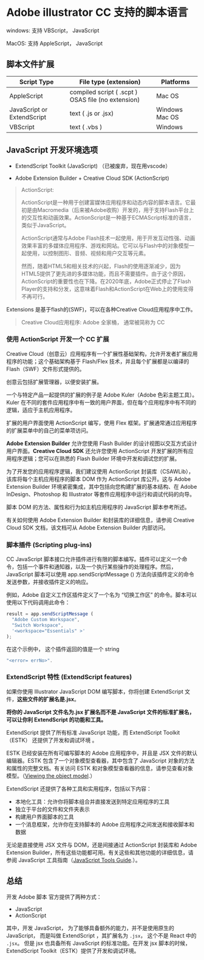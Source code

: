 # Adobe illustrator CC 支持的脚本语言

windows:  支持 VBScript， JavaScript

MacOS: 支持 AppleScript， JavaScript



## 脚本文件扩展

| Script Type                | File type (extension)                              | Platforms      |
| -------------------------- | -------------------------------------------------- | -------------- |
| AppleScript                | compiled script ( .scpt ) OSAS file (no extension) | Mac OS         |
| JavaScript or ExtendScript | text ( .js or .jsx)                                | Windows Mac OS |
| VBScript                   | text ( .vbs )                                      | Windows        |

 

## JavaScript 开发环境选项

- ExtendScript Toolkit (JavaScript) （已被废弃，现在用vscode）

-  Adobe Extension Builder  +   Creative Cloud SDK (ActionScript)

  > ActionScript: 
  >
  > ActionScript是一种用于创建富媒体应用程序和动态内容的脚本语言。它最初是由Macromedia（后来被Adobe收购）开发的，用于支持Flash平台上的交互性和动画效果。ActionScript是一种基于ECMAScript标准的语言，类似于JavaScript。
  >
  > ActionScript通常与Adobe Flash技术一起使用，用于开发互动性强、动画效果丰富的多媒体应用程序、游戏和网站。它可以与Flash中的对象模型一起使用，以控制图形、音频、视频和用户交互等元素。
  >
  > 然而，随着HTML5和相关技术的兴起，Flash的使用逐渐减少，因为HTML5提供了更先进的多媒体功能，而且不需要插件。由于这个原因，ActionScript的重要性也在下降。在2020年底，Adobe正式停止了Flash Player的支持和分发，这意味着Flash和ActionScript在Web上的使用变得不再可行。

Extensions 是基于flash的(SWF)，可以在各种Creative Cloud应用程序中工作。

> Creative Cloud应用程序: Adobe 全家桶， 通常被简称为 CC



### 使用 ActionScript 开发一个 CC 扩展

Creative Cloud（创意云）应用程序有一个扩展性基础架构，允许开发者扩展应用程序的功能；这个基础架构基于 Flash/Flex 技术，并且每个扩展都是以编译的 Flash（SWF）文件形式提供的。

创意云包括扩展管理器，以便安装扩展。

一个与特定产品一起提供的扩展的例子是 Adobe Kuler（Adobe 色彩主题工具）。Kuler 在不同的套件应用程序中有一致的用户界面，但在每个应用程序中有不同的逻辑，适应于主机应用程序。

扩展的用户界面使用 ActionScript 编写，使用 Flex 框架。扩展通常通过应用程序的扩展菜单中的自己的菜单项访问。

**Adobe Extension Builder** 允许您使用 Flash Builder 的设计视图以交互方式设计用户界面。**Creative Cloud SDK** 还允许您使用 ActionScript 开发扩展的所有应用程序逻辑；您可以在熟悉的 Flash Builder 环境中开发和调试您的扩展。

为了开发您的应用程序逻辑，我们建议使用 ActionScript 封装库（CSAWLib），该库将每个主机应用程序的脚本 DOM 作为 ActionScript 库公开。这与 Adobe Extension Builder 环境紧密集成，其中包括向您构建扩展的基本结构、在 Adobe InDesign、Photoshop 和 Illustrator 等套件应用程序中运行和调试代码的向导。

脚本 DOM 的方法、属性和行为如主机应用程序的 JavaScript 脚本参考所述。

有关如何使用 Adobe Extension Builder 和封装库的详细信息，请参阅 Creative Cloud SDK 文档，该文档可从 Adobe Extension Builder 内部访问。



### 脚本插件 (Scripting plug-ins)

CC JavaScript 脚本接口允许插件进行有限的脚本编写。插件可以定义一个命令，包括一个事件和通知器，以及一个执行某些操作的处理程序。然后，JavaScript 脚本可以使用 app.sendScriptMessage () 方法向该插件定义的命令发送参数，并接收插件定义的响应。

例如，Adobe 自定义工作区插件定义了一个名为 “切换工作区” 的命令。脚本可以使用以下代码调用此命令：

```js
result = app.sendScriptMessage (
  "Adobe Custom Workspace",
  "Switch Workspace",
  '<workspace="Essentials" >'
);
```

在这个示例中， 这个插件返回的值是一个 string

```js
"<error= errNo>".
```



### ExtendScript  特性 (ExtendScript features)

如果你使用 Illustrator JavaScript DOM 编写脚本，你将创建 ExtendScript 文件，**这些文件的扩展名是.jsx**。

**将你的 JavaScript 文件名为.jsx 扩展名而不是 JavaScript 文件的标准扩展名，可以让你利 ExtendScript 的功能和工具。**

ExtendScript 提供了所有标准 JavaScript 功能，而 ExtendScript Toolkit（ESTK） 还提供了开发和调试环境 。

ESTK 已经安装在所有可编写脚本的 Adobe 应用程序中，并且是 JSX 文件的默认编辑器。ESTK 包含了一个对象模型查看器，其中包含了 JavaScript 对象的方法和属性的完整文档。有关访问 ESTK 和对象模型查看器的信息，请参见查看对象模型。（[Viewing the object model](https://ai-scripting.docsforadobe.dev/introduction/viewingTheObjectModel.html#introduction-viewingtheobjectmodel).）

ExtendScript 还提供了各种工具和实用程序，包括以下内容：

- 本地化工具：允许你将脚本组合并直接发送到特定应用程序的工具
- 独立于平台的文件和文件夹表示
- 构建用户界面脚本的工具
- 一个消息框架，允许你在支持脚本的 Adobe 应用程序之间发送和接收脚本和数据

无论是直接使用 JSX 文件与 DOM，还是间接通过 ActionScript 封装库和 Adobe Extension Builder，所有这些功能都可用。有关这些和其他功能的详细信息，请参阅 JavaScript 工具指南（[JavaScript Tools Guide](http://estk.aenhancers.com/).）。



## 总结

开发 Adobe 脚本 官方提供了两种方式：

- JavaScript
- ActionScript

其中，开发 JavaScript， 为了能够具备额外的能力，并不是使用原生的 JavaScript， 而是叫做 ExtendScript ，其扩展名为  `.jsx`， 这个不是 React 中的 `.jsx`。
但是 jsx 也具备所有 JavaScript 的标准功能。在开发 jsx 脚本的时候，ExtendScript Toolkit（ESTK）提供了开发和调试环境。